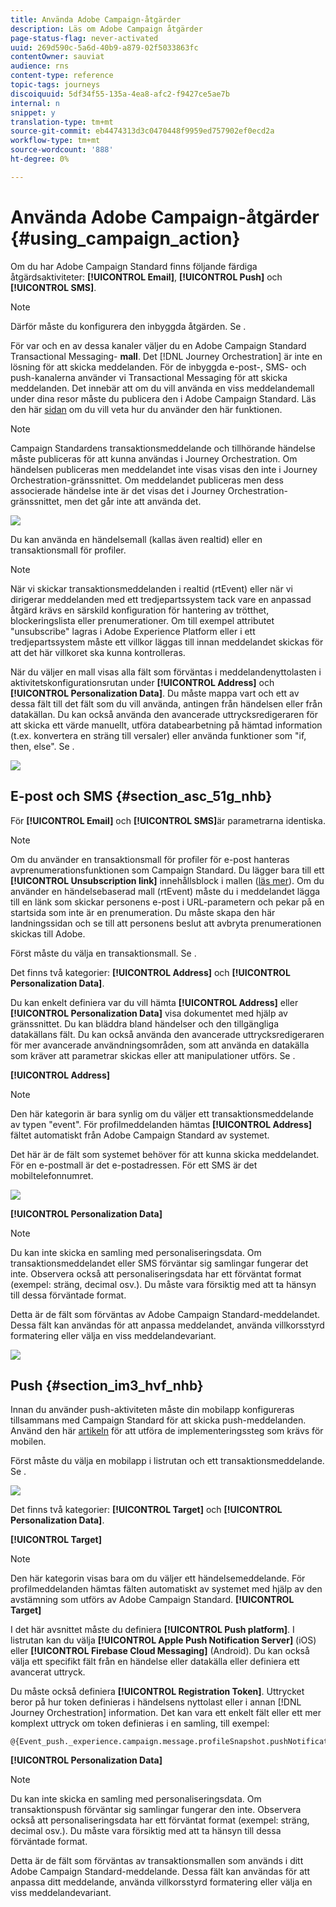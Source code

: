 ```yaml
---
title: Använda Adobe Campaign-åtgärder
description: Läs om Adobe Campaign åtgärder
page-status-flag: never-activated
uuid: 269d590c-5a6d-40b9-a879-02f5033863fc
contentOwner: sauviat
audience: rns
content-type: reference
topic-tags: journeys
discoiquuid: 5df34f55-135a-4ea8-afc2-f9427ce5ae7b
internal: n
snippet: y
translation-type: tm+mt
source-git-commit: eb4474313d3c0470448f9959ed757902ef0ecd2a
workflow-type: tm+mt
source-wordcount: '888'
ht-degree: 0%

---
```



# Använda Adobe Campaign-åtgärder {#using_campaign_action}

Om du har Adobe Campaign Standard finns följande färdiga åtgärdsaktiviteter: **[!UICONTROL Email]**, **[!UICONTROL Push]** och **[!UICONTROL SMS]**.

>[!NOTE]
>
>Därför måste du konfigurera den inbyggda åtgärden. Se [](../action/working-with-adobe-campaign.md).

För var och en av dessa kanaler väljer du en Adobe Campaign Standard Transactional Messaging- **mall**. Det [!DNL Journey Orchestration] är inte en lösning för att skicka meddelanden. För de inbyggda e-post-, SMS- och push-kanalerna använder vi Transactional Messaging för att skicka meddelanden. Det innebär att om du vill använda en viss meddelandemall under dina resor måste du publicera den i Adobe Campaign Standard. Läs den här [sidan](https://docs.adobe.com/content/help/en/campaign-standard/using/communication-channels/transactional-messaging/about-transactional-messaging.html) om du vill veta hur du använder den här funktionen.

>[!NOTE]
>
>Campaign Standardens transaktionsmeddelande och tillhörande händelse måste publiceras för att kunna användas i Journey Orchestration. Om händelsen publiceras men meddelandet inte visas visas den inte i Journey Orchestration-gränssnittet. Om meddelandet publiceras men dess associerade händelse inte är det visas det i Journey Orchestration-gränssnittet, men det går inte att använda det.

![](../assets/journey59.png)

Du kan använda en händelsemall (kallas även realtid) eller en transaktionsmall för profiler.

>[!NOTE]
>
>När vi skickar transaktionsmeddelanden i realtid (rtEvent) eller när vi dirigerar meddelanden med ett tredjepartssystem tack vare en anpassad åtgärd krävs en särskild konfiguration för hantering av trötthet, blockeringslista eller prenumerationer. Om till exempel attributet &quot;unsubscribe&quot; lagras i Adobe Experience Platform eller i ett tredjepartssystem måste ett villkor läggas till innan meddelandet skickas för att det här villkoret ska kunna kontrolleras.

När du väljer en mall visas alla fält som förväntas i meddelandenyttolasten i aktivitetskonfigurationsrutan under **[!UICONTROL Address]** och **[!UICONTROL Personalization Data]**. Du måste mappa vart och ett av dessa fält till det fält som du vill använda, antingen från händelsen eller från datakällan. Du kan också använda den avancerade uttrycksredigeraren för att skicka ett värde manuellt, utföra databearbetning på hämtad information (t.ex. konvertera en sträng till versaler) eller använda funktioner som &quot;if, then, else&quot;. Se [](../expression/expressionadvanced.md).

![](../assets/journey60.png)

## E-post och SMS {#section_asc_51g_nhb}

För **[!UICONTROL Email]** och **[!UICONTROL SMS]**&#x200B;är parametrarna identiska.

>[!NOTE]
>
>Om du använder en transaktionsmall för profiler för e-post hanteras avprenumerationsfunktionen som Campaign Standard. Du lägger bara till ett **[!UICONTROL Unsubscription link]** innehållsblock i mallen ([läs mer](https://docs.adobe.com/content/help/en/campaign-standard/using/communication-channels/transactional-messaging/about-transactional-messaging.html)). Om du använder en händelsebaserad mall (rtEvent) måste du i meddelandet lägga till en länk som skickar personens e-post i URL-parametern och pekar på en startsida som inte är en prenumeration. Du måste skapa den här landningssidan och se till att personens beslut att avbryta prenumerationen skickas till Adobe.

Först måste du välja en transaktionsmall. Se [](../building-journeys/about-action-activities.md).

Det finns två kategorier: **[!UICONTROL Address]** och **[!UICONTROL Personalization Data]**.

Du kan enkelt definiera var du vill hämta **[!UICONTROL Address]** eller **[!UICONTROL Personalization Data]** visa dokumentet med hjälp av gränssnittet. Du kan bläddra bland händelser och den tillgängliga datakällans fält. Du kan också använda den avancerade uttrycksredigeraren för mer avancerade användningsområden, som att använda en datakälla som kräver att parametrar skickas eller att manipulationer utförs. Se [](../expression/expressionadvanced.md).

**[!UICONTROL Address]**

>[!NOTE]
>
>Den här kategorin är bara synlig om du väljer ett transaktionsmeddelande av typen &quot;event&quot;. För profilmeddelanden hämtas **[!UICONTROL Address]** fältet automatiskt från Adobe Campaign Standard av systemet.

Det här är de fält som systemet behöver för att kunna skicka meddelandet. För en e-postmall är det e-postadressen. För ett SMS är det mobiltelefonnumret.

![](../assets/journey61.png)

**[!UICONTROL Personalization Data]**

>[!NOTE]
>
>Du kan inte skicka en samling med personaliseringsdata. Om transaktionsmeddelandet eller SMS förväntar sig samlingar fungerar det inte. Observera också att personaliseringsdata har ett förväntat format (exempel: sträng, decimal osv.). Du måste vara försiktig med att ta hänsyn till dessa förväntade format.

Detta är de fält som förväntas av Adobe Campaign Standard-meddelandet. Dessa fält kan användas för att anpassa meddelandet, använda villkorsstyrd formatering eller välja en viss meddelandevariant.

![](../assets/journey62.png)

## Push {#section_im3_hvf_nhb}

Innan du använder push-aktiviteten måste din mobilapp konfigureras tillsammans med Campaign Standard för att skicka push-meddelanden. Använd den här [artikeln](https://helpx.adobe.com/se/campaign/kb/integrate-mobile-sdk.html) för att utföra de implementeringssteg som krävs för mobilen.

Först måste du välja en mobilapp i listrutan och ett transaktionsmeddelande. Se [](../building-journeys/about-action-activities.md).

![](../assets/journey62bis.png)

Det finns två kategorier: **[!UICONTROL Target]** och **[!UICONTROL Personalization Data]**.

**[!UICONTROL Target]**

>[!NOTE]
>
>Den här kategorin visas bara om du väljer ett händelsemeddelande. För profilmeddelanden hämtas fälten automatiskt av systemet med hjälp av den avstämning som utförs av Adobe Campaign Standard. **[!UICONTROL Target]**

I det här avsnittet måste du definiera **[!UICONTROL Push platform]**. I listrutan kan du välja **[!UICONTROL Apple Push Notification Server]** (iOS) eller **[!UICONTROL Firebase Cloud Messaging]** (Android). Du kan också välja ett specifikt fält från en händelse eller datakälla eller definiera ett avancerat uttryck.

Du måste också definiera **[!UICONTROL Registration Token]**. Uttrycket beror på hur token definieras i händelsens nyttolast eller i annan [!DNL Journey Orchestration] information. Det kan vara ett enkelt fält eller ett mer komplext uttryck om token definieras i en samling, till exempel:

```
@{Event_push._experience.campaign.message.profileSnapshot.pushNotificationTokens.first().token}
```

**[!UICONTROL Personalization Data]**

>[!NOTE]
>
>Du kan inte skicka en samling med personaliseringsdata. Om transaktionspush förväntar sig samlingar fungerar den inte. Observera också att personaliseringsdata har ett förväntat format (exempel: sträng, decimal osv.). Du måste vara försiktig med att ta hänsyn till dessa förväntade format.

Detta är de fält som förväntas av transaktionsmallen som används i ditt Adobe Campaign Standard-meddelande. Dessa fält kan användas för att anpassa ditt meddelande, använda villkorsstyrd formatering eller välja en viss meddelandevariant.
